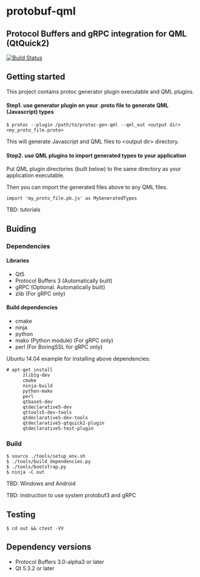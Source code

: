 protobuf-qml
============
Protocol Buffers and gRPC integration for QML (QtQuick2)
---
[![Build Status](https://travis-ci.org/nsuke/protobuf-qml.svg?branch=master)](https://travis-ci.org/nsuke/protobuf-qml)

Getting started
---
This project contains protoc generator plugin executable and QML plugins.

#### Step1. use generator plugin on your .proto file to generate QML (Javascript) types
```
$ protoc --plugin /path/to/protoc-gen-qml --qml_out <output dir> <my_proto_file.proto>
```
This will generate Javascript and QML files to &lt;output dir&gt; directory.

#### Step2. use QML plugins to import generated types to your application

Put QML plugin directories (built below) to the same directory as your application executable.

Then you can import the generated files above to any QML files.

```
import 'my_proto_file.pb.js' as MyGeneratedTypes
```
TBD: tutorials

Buiding
---

### Dependencies
#### Libraries
* Qt5
* Protocol Buffers 3 (Automatically built)
* gRPC (Optional. Automatically built)
* zlib (For gRPC only)

#### Build dependencies
* cmake
* ninja
* python
* mako (Python module) (For gRPC only)
* perl (For BoringSSL for gRPC only)

Ubuntu 14.04 example for installing above dependencies:
```
# apt-get install
      zlib1g-dev
      cmake
      ninja-build
      python-mako
      perl
      qtbase5-dev
      qtdeclarative5-dev
      qttools5-dev-tools
      qtdeclarative5-dev-tools
      qtdeclarative5-qtquick2-plugin
      qtdeclarative5-test-plugin
```

### Build
```
$ source ./tools/setup_env.sh
$ ./tools/build_dependencies.py
$ ./tools/bootstrap.py
$ ninja -C out
```
TBD: Windows and Android

TBD: instruction to use system protobuf3 and gRPC

Testing
---
```
$ cd out && ctest -VV
```

Dependency versions
---
* Protocol Buffers 3.0-alpha3 or later
* Qt 5.3.2 or later
